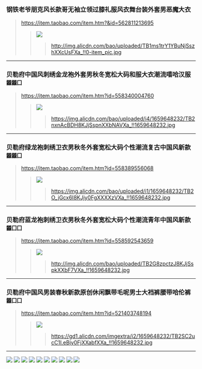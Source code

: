 ### 钢铁老爷朋克风长款哥无袖立领过膝礼服风衣舞台装外套男恶魔大衣
>https://item.taobao.com/item.htm?&id=562811213695
>>![](http://img.alicdn.com/bao/uploaded/TB1ms1trY1YBuNjSszhXXcUsFXa_!!0-item_pic.jpg_250x250.jpg)
>>>http://img.alicdn.com/bao/uploaded/TB1ms1trY1YBuNjSszhXXcUsFXa_!!0-item_pic.jpg
---
### 贝勒府中国风刺绣金龙袍外套男秋冬宽松大码和服大衣潮流嘻哈汉服`龖龖囗`
>https://item.taobao.com/item.htm?id=558340004760
>>![](https://img.alicdn.com/bao/uploaded/i4/1659648232/TB2nxnAcBDH8KJjSspnXXbNAVXa_!!1659648232.jpg_250x250.jpg)
>>>https://img.alicdn.com/bao/uploaded/i4/1659648232/TB2nxnAcBDH8KJjSspnXXbNAVXa_!!1659648232.jpg
---
### 贝勒府绿龙袍刺绣卫衣男秋冬外套宽松大码个性潮流复古中国风新款`龖龖囗`
>https://item.taobao.com/item.htm?id=558389556068
>>![](https://img.alicdn.com/bao/uploaded/i1/1659648232/TB2O_jGcx6I8KJjy0FgXXXXzVXa_!!1659648232.jpg_250x250.jpg)
>>>https://img.alicdn.com/bao/uploaded/i1/1659648232/TB2O_jGcx6I8KJjy0FgXXXXzVXa_!!1659648232.jpg
---
### 贝勒府蓝龙袍刺绣卫衣男秋冬外套宽松大码个性潮流青年中国风新款`龖囗囗`
>https://item.taobao.com/item.htm?id=558592543659
>>![](http://img.alicdn.com/bao/uploaded/TB2G8zpctzJ8KJjSspkXXbF7VXa_!!1659648232.jpg_250x250.jpg)
>>>http://img.alicdn.com/bao/uploaded/TB2G8zpctzJ8KJjSspkXXbF7VXa_!!1659648232.jpg
---
### 贝勒府中国风男装春秋新款原创休闲飘带毛呢男士大裆裤腰带哈伦裤`龖囗囗`
>https://item.taobao.com/item.htm?id=521403748194
>>![](https://gd1.alicdn.com/imgextra/i2/1659648232/TB2SC2ucC1I.eBjy0FjXXabfXXa_!!1659648232.jpg_250x250.jpg)
>>>https://gd1.alicdn.com/imgextra/i2/1659648232/TB2SC2ucC1I.eBjy0FjXXabfXXa_!!1659648232.jpg
---
![](https://img.alicdn.com/imgextra/i3/168551978/TB2c9BvdoOO.eBjSZFLXXcxmXXa_!!168551978.jpg)
![](https://img.alicdn.com/imgextra/i3/168551978/TB2DvFvdmiK.eBjSZFsXXbxZpXa_!!168551978.jpg)
![](https://img.alicdn.com/imgextra/i3/168551978/TB2nDpsdlyN.eBjSZFgXXXmGXXa_!!168551978.jpg)
![](https://img.alicdn.com/imgextra/i4/168551978/TB2DKthdiGO.eBjSZFpXXb3tFXa_!!168551978.jpg)
![](https://img.alicdn.com/imgextra/i1/168551978/TB2XSPXfMRkpuFjy1zeXXc.6FXa_!!168551978.jpg)
![](https://img.alicdn.com/imgextra/i2/168551978/TB2.drebolnpuFjSZFjXXXTaVXa_!!168551978.jpg)
![](https://img.alicdn.com/imgextra/i3/168551978/TB2HVngbhxmpuFjSZFNXXXrRXXa_!!168551978.jpg)
![](https://img.alicdn.com/imgextra/i4/168551978/TB2jAvebohnpuFjSZFpXXcpuXXa_!!168551978.jpg)
![](https://img.alicdn.com/imgextra/i1/168551978/TB2HiTmbiBnpuFjSZFzXXaSrpXa_!!168551978.jpg)
![](https://img.alicdn.com/imgextra/i3/168551978/TB2GSzjbm8mpuFjSZFMXXaxpVXa_!!168551978.jpg)
